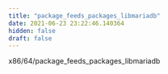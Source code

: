 ```yaml
---
title: "package_feeds_packages_libmariadb"
date: 2021-06-23 23:22:46.140364
hidden: false
draft: false
---
```


x86/64/package_feeds_packages_libmariadb

